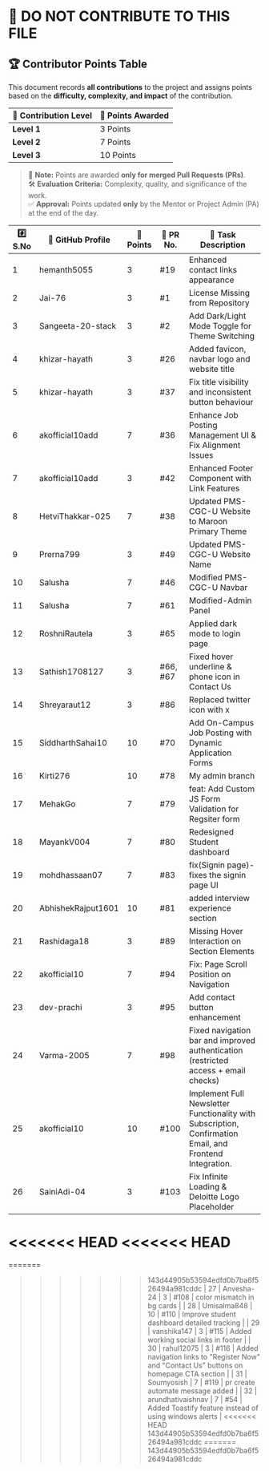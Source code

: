 # 🚫 DO NOT CONTRIBUTE TO THIS FILE

## 🏆 **Contributor Points Table**

This document records **all contributions** to the project and assigns points based on the **difficulty, complexity, and impact** of the contribution.

| 🏅 Contribution Level | 🎯 Points Awarded |
| -------------------- | ----------------- |
| **Level 1**          | 3 Points          |
| **Level 2**          | 7 Points          |
| **Level 3**          | 10 Points         |

> 📌 **Note:** Points are awarded **only for merged Pull Requests (PRs)**.  
> 🛠 **Evaluation Criteria:** Complexity, quality, and significance of the work.  
> ✅ **Approval:** Points updated **only** by the Mentor or Project Admin (PA) at the end of the day.



| #️⃣ S.No | 👤 GitHub Profile | 🎯 Points | 🔗 PR No. | 📌 Task Description                                                                 |
| -------- | ----------------- | --------- | --------- | ------------------------------------------------------------------------------------ |
| 1        | hemanth5055       | 3         | #19       | Enhanced contact links appearance                                                    |
| 2        | Jai-76            | 3         | #1        | License Missing from Repository                                                      |
| 3        | Sangeeta-20-stack | 3         | #2        | Add Dark/Light Mode Toggle for Theme Switching                                       |
| 4        | khizar-hayath     | 3         | #26       | Added favicon, navbar logo and website title                                         |
| 5        | khizar-hayath     | 3         | #37       | Fix title visibility and inconsistent button behaviour                               |
| 6        | akofficial10add   | 7         | #36       | Enhance Job Posting Management UI & Fix Alignment Issues                             |
| 7        | akofficial10add   | 3         | #42       | Enhanced Footer Component with Link Features                                         |
| 8        | HetviThakkar-025  | 7         | #38       | Updated PMS-CGC-U Website to Maroon Primary Theme                                    |
| 9        | Prerna799         | 3         | #49       | Updated PMS-CGC-U Website Name                                                       |
| 10       | Salusha           | 7         | #46       | Modified PMS-CGC-U Navbar                                                            |
| 11       | Salusha           | 7         | #61       | Modified-Admin Panel                                                                 |
| 12       | RoshniRautela     | 3         | #65       | Applied dark mode to login page                                                      |
| 13       | Sathish1708127    | 3         | #66, #67  | Fixed hover underline & phone icon in Contact Us                                     |
| 14       | Shreyaraut12      | 3         | #86       | Replaced twitter icon with x                                                         |
| 15       | SiddharthSahai10  | 10        | #70       | Add On-Campus Job Posting with Dynamic Application Forms                             |
| 16       | Kirti276          | 10        | #78       | My admin branch                                                                      |
| 17       | MehakGo           | 7         | #79       | feat: Add Custom JS Form Validation for Regsiter form                                |
| 18       | MayankV004        | 7         | #80       | Redesigned Student dashboard                                                         |
| 19       | mohdhassaan07     | 7         | #83       | fix(Signin page)- fixes the signin page UI                                           |
| 20       | AbhishekRajput1601| 10        | #81       | added interview experience section                                                   |
| 21       | Rashidaga18       | 3         | #89       | Missing Hover Interaction on Section Elements                                        |
| 22       | akofficial10      | 7         | #94       | Fix: Page Scroll Position on Navigation                                              |
| 23       | dev-prachi        | 3         | #95       | Add contact button enhancement                                                       |
| 24       | Varma-2005        | 7         | #98       | Fixed navigation bar and improved authentication (restricted access + email checks)  |
| 25       | akofficial10      | 10        | #100      | Implement Full Newsletter Functionality with Subscription, Confirmation Email, and Frontend Integration. |
| 26       | SainiAdi-04       | 3         | #103      | Fix Infinite Loading & Deloitte Logo Placeholder                                     |
<<<<<<< HEAD
<<<<<<< HEAD
=======
=======
>>>>>>> 143d44905b53594edfd0b7ba6f526494a981cddc
| 27       | Anvesha-24        | 3         | #108      | color mismatch in bg cards                                                           |
| 28       | Umisalma848       | 10        | #110      | Improve student dashboard detailed tracking                                          |
| 29       | vanshika147       | 3         | #115      | Added working social links in footer                                                 |
| 30       | rahul12075        | 3         | #116      | Added navigation links to "Register Now" and "Contact Us" buttons on homepage CTA section                |
| 31       | Soumyosish        | 7         | #119      | pr create automate message added                                                     |
| 32       | arundhativaishnav | 7         | #54       | Added Toastify feature instead of using windows alerts                               |
<<<<<<< HEAD
>>>>>>> 143d44905b53594edfd0b7ba6f526494a981cddc
=======
>>>>>>> 143d44905b53594edfd0b7ba6f526494a981cddc



